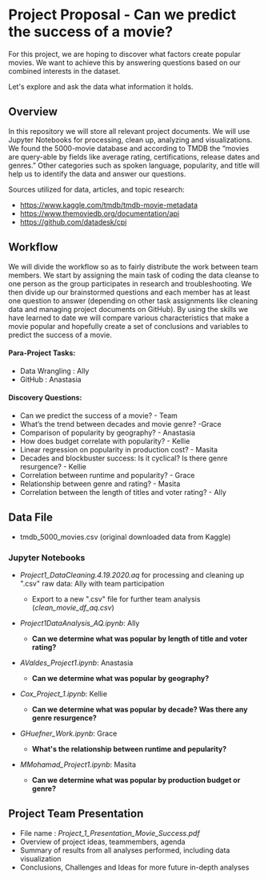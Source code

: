 # Project Proposal - Can we predict the success of a movie?

For this project, we are hoping to discover what factors create popular movies. We want to achieve this by answering questions based on our combined interests in the dataset.

Let's explore and ask the data what information it holds.

## Overview

In this repository we will store all relevant project documents. We will use Jupyter Notebooks for processing, clean up, analyzing and visualizations. We found the 5000-movie database and according to TMDB the “movies are query-able by fields like average rating, certifications, release dates and genres.” Other categories such as spoken language, popularity, and title will help us to identify the data and answer our questions.

Sources utilized for data, articles, and topic research:

* https://www.kaggle.com/tmdb/tmdb-movie-metadata
* https://www.themoviedb.org/documentation/api
* https://github.com/datadesk/cpi

## Workflow

We will divide the workflow so as to fairly distribute the work between team members. We start by assigning the main task of coding the data cleanse to one person as the group participates in research and troubleshooting. We then divide up our brainstormed questions and each member has at least one question to answer (depending on other task assignments like cleaning data and managing project documents on GitHub). By using the skills we have learned to date we will compare various characteristics that make a movie popular and hopefully create a set of conclusions and variables to predict the success of a movie.

#### Para-Project Tasks:

* Data Wrangling : Ally
* GitHub : Anastasia

#### Discovery Questions:

* Can we predict the success of a movie? - Team
* What’s the trend between decades and movie genre? -Grace
* Comparison of popularity by geography? - Anastasia
* How does budget correlate with popularity? - Kellie
* Linear regression on popularity in production cost? - Masita
* Decades and blockbuster success: Is it cyclical? Is there genre resurgence? - Kellie
* Correlation between runtime and popularity? - Grace
* Relationship between genre and rating? - Masita
* Correlation between the length of titles and voter rating? - Ally

## Data File

* tmdb_5000_movies.csv (original downloaded data from Kaggle)

### Jupyter Notebooks

* *Project1_DataCleaning.4.19.2020.aq* for processing and cleaning up ".csv" raw data: Ally with team participation
  * Export to a new ".csv" file for further team analysis (*clean_movie_df_aq.csv*)

* *Project1DataAnalysis_AQ.ipynb*: Ally
  * **Can we determine what was popular by length of title and voter rating?**

* *AValdes_Project1.ipynb*: Anastasia
  * **Can we determine what was popular by geography?**

* *Cox_Project_1.ipynb*: Kellie
  * **Can we determine what was popular by decade? Was there any genre resurgence?**

* *GHuefner_Work.ipynb*: Grace
  * **What's the relationship between runtime and pepularity?**

* *MMohamad_Project1.ipynb*: Masita
  * **Can we determine what was popular by production budget or genre?**

## Project Team Presentation

* File name : *Project_1_Presentation_Movie_Success.pdf*
* Overview of project ideas, teammembers, agenda
* Summary of results from all analyses performed, including data visualization
* Conclusions, Challenges and Ideas for more future in-depth analyses